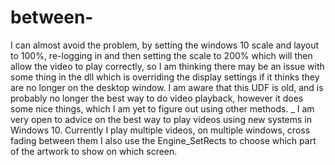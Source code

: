 # between-
I can almost avoid the problem, by setting the windows 10 scale and layout to 100%, re-logging in and then setting the scale to 200% which will then allow the video to play correctly, so I am thinking there may be an issue with some thing in the dll which is overriding the display settings if it thinks they are no longer on the desktop window.  I am aware that this UDF is old, and is probably no longer the best way to do video playback, however it does some nice things, which I am yet to figure out using other methods. _ I am very open to advice on the best way to play videos using new systems in Windows 10.  Currently I play multiple videos, on multiple windows, cross fading between them I also use the Engine_SetRects to choose which part of the artwork to show on which screen.
